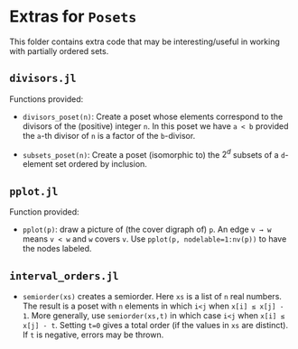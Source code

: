# Extras for `Posets`

This folder contains extra code that may be interesting/useful
in working with partially ordered sets.

## `divisors.jl`

Functions provided:

* `divisors_poset(n)`: Create a poset whose elements correspond to the divisors of 
the (positive) integer `n`. In this poset we have `a < b` provided the `a`-th divisor of `n`
is a factor of the `b`-divisor. 


* `subsets_poset(n)`: Create a poset (isomorphic to) the $2^d$ subsets of a `d`-element set
ordered by inclusion. 


## `pplot.jl`

Function provided:
* `pplot(p)`: draw a picture of (the cover digraph of) `p`. An edge `v → w` means 
`v < w` and `w` covers `v`. Use `pplot(p, nodelable=1:nv(p))` to have the nodes labeled.


## `interval_orders.jl`

* `semiorder(xs)` creates a semiorder. Here `xs` is a list of `n` real numbers. 
The result is a poset with `n` elements in which `i<j` when `x[i] ≤ x[j] - 1`. 
More generally, use `semiorder(xs,t)` in which case `i<j` when `x[i] ≤ x[j] - t`. 
Setting `t=0` gives a total order (if the values in `xs` are distinct). 
If `t` is negative, errors may be thrown. 
